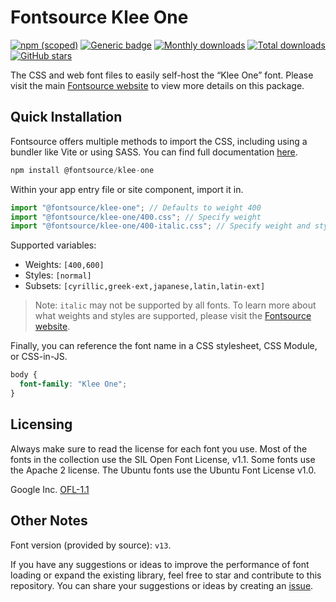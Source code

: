 # Fontsource Klee One

[![npm (scoped)](https://img.shields.io/npm/v/@fontsource/klee-one?color=brightgreen)](https://www.npmjs.com/package/@fontsource/klee-one) [![Generic badge](https://img.shields.io/badge/fontsource-passing-brightgreen)](https://github.com/fontsource/fontsource) [![Monthly downloads](https://badgen.net/npm/dm/@fontsource/klee-one)](https://github.com/fontsource/fontsource) [![Total downloads](https://badgen.net/npm/dt/@fontsource/klee-one)](https://github.com/fontsource/fontsource) [![GitHub stars](https://img.shields.io/github/stars/fontsource/fontsource.svg?style=social&label=Star)](https://github.com/fontsource/fontsource/stargazers)

The CSS and web font files to easily self-host the “Klee One” font. Please visit the main [Fontsource website](https://fontsource.org/fonts/klee-one) to view more details on this package.

## Quick Installation

Fontsource offers multiple methods to import the CSS, including using a bundler like Vite or using SASS. You can find full documentation [here](https://fontsource.org/docs/getting-started/introduction).

```javascript
npm install @fontsource/klee-one
```

Within your app entry file or site component, import it in.

```javascript
import "@fontsource/klee-one"; // Defaults to weight 400
import "@fontsource/klee-one/400.css"; // Specify weight
import "@fontsource/klee-one/400-italic.css"; // Specify weight and style
```

Supported variables:
- Weights: `[400,600]`
- Styles: `[normal]`
- Subsets: `[cyrillic,greek-ext,japanese,latin,latin-ext]`

> Note: `italic` may not be supported by all fonts. To learn more about what weights and styles are supported, please visit the [Fontsource website](https://fontsource.org/fonts/klee-one).

Finally, you can reference the font name in a CSS stylesheet, CSS Module, or CSS-in-JS.

```css
body {
  font-family: "Klee One";
}
```

## Licensing
Always make sure to read the license for each font you use. Most of the fonts in the collection use the SIL Open Font License, v1.1. Some fonts use the Apache 2 license. The Ubuntu fonts use the Ubuntu Font License v1.0.

Google Inc.
[OFL-1.1](http://scripts.sil.org/OFL)

## Other Notes
Font version (provided by source): `v13`.

If you have any suggestions or ideas to improve the performance of font loading or expand the existing library, feel free to star and contribute to this repository. You can share your suggestions or ideas by creating an [issue](https://github.com/fontsource/fontsource/issues).